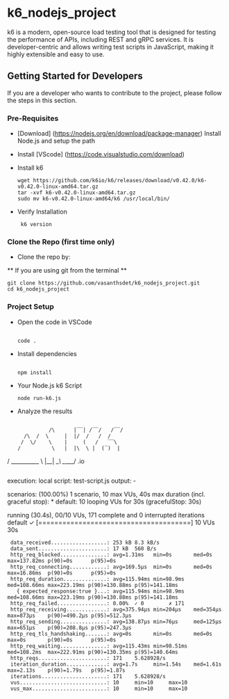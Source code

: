 # k6_nodejs_project

k6 is a modern, open-source load testing tool that is designed for testing the performance of APIs, including REST and gRPC services. It is developer-centric and allows writing test scripts in JavaScript, making it highly extensible and easy to use.

## Getting Started for Developers

If you are a developer who wants to contribute to the project, please follow the steps in this section.

### Pre-Requisites

- [Download] (https://nodejs.org/en/download/package-manager) Install Node.js and setup the path
- Install [VScode] (https://code.visualstudio.com/download)
- Install k6 
   ```
   wget https://github.com/k6io/k6/releases/download/v0.42.0/k6-v0.42.0-linux-amd64.tar.gz
   tar -xvf k6-v0.42.0-linux-amd64.tar.gz
   sudo mv k6-v0.42.0-linux-amd64/k6 /usr/local/bin/

   ```
- Verify Installation

   ```
    k6 version

   ```

### Clone the Repo (first time only)

- Clone the repo by:

** If you are using git from the terminal **

  ```
  git clone https://github.com/vasanthsdet/k6_nodejs_project.git
  cd k6_nodejs_project
  ```

  ### Project Setup

  - Open the code in VSCode

    ```

    code .
    ```
 
 - Install dependencies

    ```

    npm install
    ```

 - Your Node.js k6 Script

   ```
   node run-k6.js
   ```

 - Analyze the results

   ```

             /\      |‾‾| /‾‾/   /‾‾/
     /\  /  \     |  |/  /   /  /
    /  \/    \    |     (   /   ‾‾\
   /          \   |  |\  \ |  (‾)  |
  / __________ \  |__| \__\ \_____/ .io

  ```

  ```
  execution: local
     script: test-script.js
     output: -

  scenarios: (100.00%) 1 scenario, 10 max VUs, 40s max duration (incl. graceful stop):
           * default: 10 looping VUs for 30s (gracefulStop: 30s)

running (30.4s), 00/10 VUs, 171 complete and 0 interrupted iterations
default ✓ [======================================] 10 VUs  30s

     data_received..................: 253 kB 8.3 kB/s
     data_sent......................: 17 kB  560 B/s
     http_req_blocked...............: avg=1.31ms   min=0s       med=0s       max=137.82ms p(90)=0s      p(95)=0s     
     http_req_connecting............: avg=169.5µs  min=0s       med=0s       max=16.86ms  p(90)=0s      p(95)=0s     
     http_req_duration..............: avg=115.94ms min=98.9ms   med=108.66ms max=223.19ms p(90)=130.88ms p(95)=141.18ms
       { expected_response:true }...: avg=115.94ms min=98.9ms   med=108.66ms max=223.19ms p(90)=130.88ms p(95)=141.18ms
     http_req_failed................: 0.00%  ✓ 0        ✗ 171  
     http_req_receiving.............: avg=375.94µs min=204µs    med=354µs    max=873µs    p(90)=490.2µs p(95)=512.3µs 
     http_req_sending...............: avg=138.87µs min=76µs     med=125µs    max=651µs    p(90)=208.8µs p(95)=247.3µs 
     http_req_tls_handshaking.......: avg=0s       min=0s       med=0s       max=0s       p(90)=0s      p(95)=0s     
     http_req_waiting...............: avg=115.43ms min=98.51ms  med=108.2ms  max=222.91ms p(90)=130.35ms p(95)=140.64ms
     http_reqs......................: 171    5.628928/s
     iteration_duration.............: avg=1.7s     min=1.54s    med=1.61s    max=2.13s    p(90)=1.79s   p(95)=1.87s  
     iterations.....................: 171    5.628928/s
     vus............................: 10     min=10     max=10
     vus_max........................: 10     min=10     max=10

   ```
